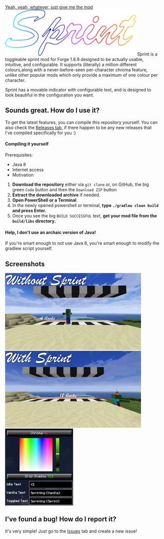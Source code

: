 [Yeah, yeah, whatever, just give me the mod](https://github.com/bluelhf/Sprint/releases/latest/download/sprint.jar)
<img src="assets/banner.png" alt="Sprint's Logo" height="150px"/>
Sprint is a toggleable sprint mod for Forge 1.8.9 designed to be actually usable, intuitive, and configurable. It supports (literally) 
a million different colours,along with a never-before-seen per-character chroma feature, unlike other popular mods which only provide 
a maximum of one colour per character.

Sprint has a movable indicator with configurable text, and is designed to look beautiful in the configuration you want.


## Sounds great. How do I use it?

To get the latest features, you can compile this repository yourself.
You can also check the [Releases tab](https://github.com/bluelhf/Sprint/releases/), if there happen to be any new releases that I've compiled specifically for you :)

#### Compiling it yourself

Prerequisites:
 - Java 8
 - Internet access
 - Motivation


1. **Download the repository** either via `git clone` or, on GitHub, the big green `Code` button and then the `Download ZIP` button
2. **Extract the downloaded archive** if needed.
3. **Open PowerShell or a Terminal**.
4. In the newly opened powershell or terminal, **type `./gradlew clean build` and press Enter.**
5. Once you see the big `BUILD SUCCESSFUL` text, **get your mod file from the `build/libs` directory.**

#### Help, I don't use an archaic version of Java!

If you're smart enough to not use Java 8, you're smart enough to modify the gradlew script yourself.

## Screenshots
<img src="assets/without.png" alt="Knockback without Sprint" height="250px"/>
<img src="assets/with.png" alt="Knockback with Sprint" height="250px"/>
<img src="assets/gui.png" alt="Sprint's Options Menu" height="250px"/>

## I've found a bug! How do I report it?

It's very simple! Just go to the [Issues](https://github.com/bluelhf/Sprint/issues) tab and create a new issue!
